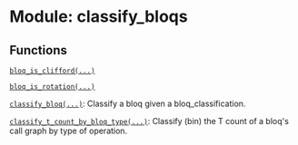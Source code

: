 # Module: classify_bloqs






## Functions

[`bloq_is_clifford(...)`](../../qualtran/resource_counting/classify_bloqs/bloq_is_clifford.md)

[`bloq_is_rotation(...)`](../../qualtran/resource_counting/classify_bloqs/bloq_is_rotation.md)

[`classify_bloq(...)`](../../qualtran/resource_counting/classify_bloqs/classify_bloq.md): Classify a bloq given a bloq_classification.

[`classify_t_count_by_bloq_type(...)`](../../qualtran/resource_counting/classify_bloqs/classify_t_count_by_bloq_type.md): Classify (bin) the T count of a bloq's call graph by type of operation.

